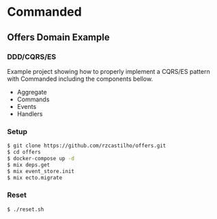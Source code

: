# Commanded

## Offers Domain Example

### DDD/CQRS/ES

Example project showing how to properly implement a CQRS/ES pattern with Commanded including the components bellow.

- Aggregate
- Commands
- Events
- Handlers

### Setup

```sh
$ git clone https://github.com/rzcastilho/offers.git
$ cd offers
$ docker-compose up -d
$ mix deps.get
$ mix event_store.init
$ mix ecto.migrate
```

### Reset

```sh
$ ./reset.sh
```
